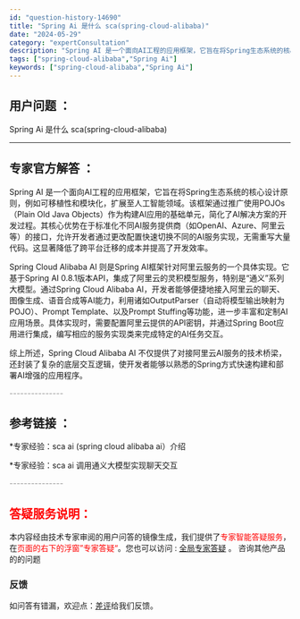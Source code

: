 ```yaml
---
id: "question-history-14690"
title: "Spring Ai 是什么 sca(spring-cloud-alibaba)"
date: "2024-05-29"
category: "expertConsultation"
description: "Spring AI 是一个面向AI工程的应用框架，它旨在将Spring生态系统的核心设计原则，例如可移植性和模块化，扩展至人工智能领域。该框架通过推广使用POJOs（Plain Old Java Objects）作为构建AI应用的基础单元，简化了AI解决方案的开发过程。其核心优势在于标准化不同AI服"
tags: ["spring-cloud-alibaba","Spring Ai"]
keywords: ["spring-cloud-alibaba","Spring Ai"]
---
```


## 用户问题 ： 
 Spring Ai 是什么 sca(spring-cloud-alibaba) 

---------------
## 专家官方解答 ：

Spring AI 是一个面向AI工程的应用框架，它旨在将Spring生态系统的核心设计原则，例如可移植性和模块化，扩展至人工智能领域。该框架通过推广使用POJOs（Plain Old Java Objects）作为构建AI应用的基础单元，简化了AI解决方案的开发过程。其核心优势在于标准化不同AI服务提供商（如OpenAI、Azure、阿里云等）的接口，允许开发者通过更改配置快速切换不同的AI服务实现，无需重写大量代码。这显著降低了跨平台迁移的成本并提高了开发效率。

Spring Cloud Alibaba AI 则是Spring AI框架针对阿里云服务的一个具体实现。它基于Spring AI 0.8.1版本API，集成了阿里云的灵积模型服务，特别是“通义”系列大模型。通过Spring Cloud Alibaba AI，开发者能够便捷地接入阿里云的聊天、图像生成、语音合成等AI能力，利用诸如OutputParser（自动将模型输出映射为POJO）、Prompt Template、以及Prompt Stuffing等功能，进一步丰富和定制AI应用场景。具体实现时，需要配置阿里云提供的API密钥，并通过Spring Boot应用进行集成，编写相应的服务实现类来完成特定的AI任务交互。

综上所述，Spring Cloud Alibaba AI 不仅提供了对接阿里云AI服务的技术桥梁，还封装了复杂的底层交互逻辑，使开发者能够以熟悉的Spring方式快速构建和部署AI增强的应用程序。


<font color="#949494">---------------</font> 


## 参考链接 ：

*专家经验：sca ai (spring cloud alibaba ai）介绍 
 
 *专家经验：sca ai 调用通义大模型实现聊天交互 


 <font color="#949494">---------------</font> 
 


## <font color="#FF0000">答疑服务说明：</font> 

本内容经由技术专家审阅的用户问答的镜像生成，我们提供了<font color="#FF0000">专家智能答疑服务</font>，在<font color="#FF0000">页面的右下的浮窗”专家答疑“</font>。您也可以访问 : [全局专家答疑](https://answer.opensource.alibaba.com/docs/intro) 。 咨询其他产品的的问题

### 反馈
如问答有错漏，欢迎点：[差评](https://ai.nacos.io/user/feedbackByEnhancerGradePOJOID?enhancerGradePOJOId=14740)给我们反馈。
